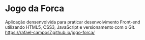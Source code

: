 # Jogo da Forca
Aplicação densenvolvida para praticar desenvolvimento Front-end utilizando HTML5, CSS3, JavaScript e versionamento com o Git. 
https://rafael-campos7.github.io/jogo-forca/
